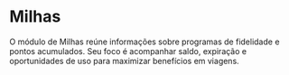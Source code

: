 # Milhas

O módulo de Milhas reúne informações sobre programas de fidelidade e pontos acumulados. Seu foco é acompanhar saldo, expiração e oportunidades de uso para maximizar benefícios em viagens.
